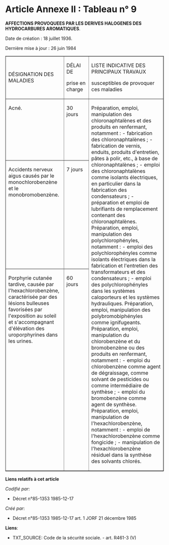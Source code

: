 # Article Annexe II : Tableau n° 9

**AFFECTIONS PROVOQUEES PAR LES DERIVES HALOGENES DES HYDROCARBURES AROMATIQUES**.

Date de création : 18 juillet 1936. 

Dernière mise à jour : 26 juin 1984

<table align="center" border="1" cellpadding="0" cellspacing="0" width="605">
  <tbody>
    <tr>
      <td width="180">

DÉSIGNATION DES MALADIES

</td>
      <td width="83">

DÉLAI DE 

prise en charge

</td>
      <td width="342">

LISTE INDICATIVE DES PRINCIPAUX TRAVAUX

susceptibles de provoquer ces maladies

</td>
    </tr>
    <tr>
      <td valign="top" width="180">

Acné.

</td>
      <td valign="top" width="83">

30 jours

</td>
      <td rowspan="3" valign="top" width="342">

Préparation, emploi, manipulation des chloronaphtalènes et des produits en renfermant, notamment : - fabrication des
chloronaphtalènes ; - fabrication de vernis, enduits, produits d'entretien, pâtes à polir, etc., à base de
chloronaphtalènes ; - emploi des chloronaphtalènes comme isolants électriques, en particulier dans la fabrication des
condensateurs ; - préparation et emploi de lubrifiants de remplacement contenant des chloronaphtalènes. Préparation, emploi,
manipulation des polychlorophényles, notamment : - emploi des polychlorophényles comme isolants électriques dans la
fabrication et l'entretien des transformateurs et des condensateurs ; - emploi des polychlorophényles dans les systèmes
caloporteurs et les systèmes hydrauliques. Préparation, emploi, manipulation des polybromobiphényles comme ignifugeants.
Préparation, emploi, manipulation du chlorobenzène et du bromobenzène ou des produits en renfermant, notamment : - emploi du
chlorobenzène comme agent de dégraissage, comme solvant de pesticides ou comme intermédiaire de synthèse ; - emploi du
bromobenzène comme agent de synthèse. Préparation, emploi, manipulation de l'hexachlorobenzène, notamment : - emploi de
l'hexachlorobenzène comme fongicide ; - manipulation de l'hexachlorobenzène résiduel dans la synthèse des solvants chlorés. 

</td>
    </tr>
    <tr>
      <td valign="top" width="180">

Accidents nerveux aigus causés par le monochlorobenzène et le monobromobenzène.

</td>
      <td valign="top" width="83">

7 jours

</td>
    </tr>
    <tr>
      <td valign="top" width="180">

Porphyrie cutanée tardive, causée par l'hexachlorobenzène, caractérisée par des lésions bulleuses favorisées par l'exposition
au soleil et s'accompagnant d'élévation des uroporphyrines dans les urines.

</td>
      <td valign="top" width="83">

60 jours

</td>
    </tr>
  </tbody>
</table>

**Liens relatifs à cet article**

_Codifié par_:

  - Décret n°85-1353 1985-12-17

_Créé par_:

  - Décret n°85-1353 1985-12-17 art. 1 JORF 21 décembre 1985

**Liens**:

  - TXT_SOURCE: Code de la sécurité sociale. - art. R461-3 (V)
